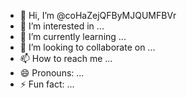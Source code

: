 - 👋 Hi, I’m @coHaZejQFByMJQUMFBVr
- 👀 I’m interested in ...
- 🌱 I’m currently learning ...
- 💞️ I’m looking to collaborate on ...
- 📫 How to reach me ...
- 😄 Pronouns: ...
- ⚡ Fun fact: ...

<!---
coHaZejQFByMJQUMFBVr/coHaZejQFByMJQUMFBVr is a ✨ special ✨ repository because its `README.md` (this file) appears on your GitHub profile.
You can click the Preview link to take a look at your changes.
--->
